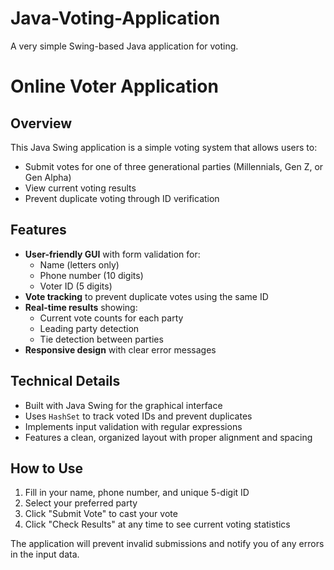 # Java-Voting-Application
A very simple Swing-based Java application for voting.

# Online Voter Application

## Overview

This Java Swing application is a simple voting system that allows users to:
- Submit votes for one of three generational parties (Millennials, Gen Z, or Gen Alpha)
- View current voting results
- Prevent duplicate voting through ID verification

## Features

- **User-friendly GUI** with form validation for:
  - Name (letters only)
  - Phone number (10 digits)
  - Voter ID (5 digits)
- **Vote tracking** to prevent duplicate votes using the same ID
- **Real-time results** showing:
  - Current vote counts for each party
  - Leading party detection
  - Tie detection between parties
- **Responsive design** with clear error messages

## Technical Details

- Built with Java Swing for the graphical interface
- Uses `HashSet` to track voted IDs and prevent duplicates
- Implements input validation with regular expressions
- Features a clean, organized layout with proper alignment and spacing

## How to Use

1. Fill in your name, phone number, and unique 5-digit ID
2. Select your preferred party
3. Click "Submit Vote" to cast your vote
4. Click "Check Results" at any time to see current voting statistics

The application will prevent invalid submissions and notify you of any errors in the input data.
